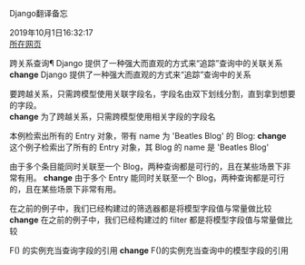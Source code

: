 Django翻译备忘  

2019年10月1日16:32:17  
[所在网页](https://docs.djangoproject.com/zh-hans/2.2/topics/db/queries/)

跨关系查询¶
Django 提供了一种强大而直观的方式来“追踪”查询中的关联关系  
**change**
Django 提供了一种强大而直观的方式来“追踪”查询中的关系  

要跨越关系，只需跨模型使用关联字段名，字段名由双下划线分割，直到拿到想要的字段。  
**change**
为了跨越关系，只需跨模型使用相关字段的字段名  

本例检索出所有的 Entry 对象，带有 name 为 'Beatles Blog' 的 Blog:
**change**
这个例子检索出了所有的 Entry 对象，其 Blog 的 name 是 'Beatles Blog'  

由于多个条目能同时关联至一个 Blog，两种查询都是可行的，且在某些场景下非常有用。
**change**
由于多个 Entry 能同时关联至一个 Blog，两种查询都是可行的，且在某些场景下非常有用。  

在之前的例子中，我们已经构建过的筛选器都是将模型字段值与常量做比较
**change**
在之前的例子中，我们已经构建过的 filter 都是将模型字段值与常量做比较  

F() 的实例充当查询字段的引用
**change**
F()的实例充当查询中的模型字段的引用  

